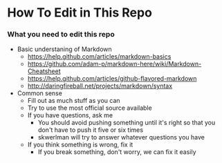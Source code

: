 How To Edit in This Repo
=

### What you need to edit this repo
- Basic understaning of Markdown
  - https://help.github.com/articles/markdown-basics
  - https://github.com/adam-p/markdown-here/wiki/Markdown-Cheatsheet
  - https://help.github.com/articles/github-flavored-markdown
  - http://daringfireball.net/projects/markdown/syntax
- Common sense
  - Fill out as much stuff as you can
  - Try to use the most official source available
  - If you have questions, ask me
    - You should avoid pushing something until it's right so that you don't have to push it five or six times
    - skwerlman will try to answer whatever questions you have
  - If you think something is wrong, fix it
    - If you break something, don't worry, we can fix it easily
